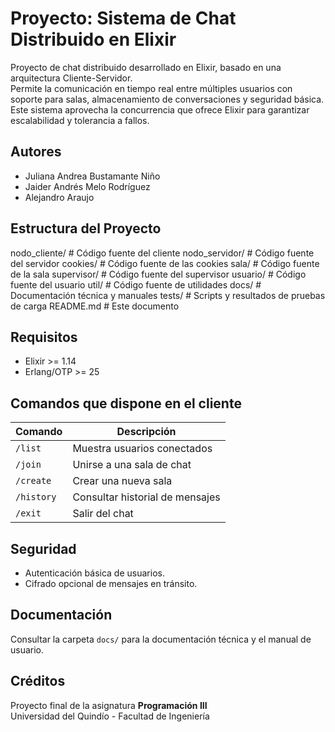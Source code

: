 # Proyecto: Sistema de Chat Distribuido en Elixir

Proyecto de chat distribuido desarrollado en Elixir, basado en una arquitectura Cliente-Servidor.  
Permite la comunicación en tiempo real entre múltiples usuarios con soporte para salas, almacenamiento de conversaciones y seguridad básica.  
Este sistema aprovecha la concurrencia que ofrece Elixir para garantizar escalabilidad y tolerancia a fallos.

## Autores

- Juliana Andrea Bustamante Niño  
- Jaider Andrés Melo Rodríguez  
- Alejandro Araujo  

## Estructura del Proyecto

nodo_cliente/ # Código fuente del cliente
nodo_servidor/ # Código fuente del servidor
cookies/ # Código fuente de las cookies
sala/ # Código fuente de la sala
supervisor/ # Código fuente del supervisor
usuario/ # Código fuente del usuario
util/ # Código fuente de utilidades
docs/ # Documentación técnica y manuales
tests/ # Scripts y resultados de pruebas de carga
README.md # Este documento

## Requisitos

- Elixir >= 1.14  
- Erlang/OTP >= 25  

## Comandos que dispone en el cliente

| Comando   | Descripción                         |
|-----------|-------------------------------------|
| `/list`   | Muestra usuarios conectados         |
| `/join`   | Unirse a una sala de chat           |
| `/create` | Crear una nueva sala                |
| `/history`| Consultar historial de mensajes     |
| `/exit`   | Salir del chat                      |

## Seguridad

- Autenticación básica de usuarios.  
- Cifrado opcional de mensajes en tránsito.  

## Documentación

Consultar la carpeta `docs/` para la documentación técnica y el manual de usuario.

## Créditos

Proyecto final de la asignatura **Programación III**  
Universidad del Quindío - Facultad de Ingeniería
